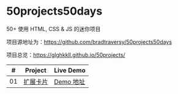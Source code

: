 # 50projects50days
50+ 使用 HTML, CSS &amp; JS 的迷你项目

项目源地址为：<https://github.com/bradtraversy/50projects50days>

项目总览：<https://glghkkll.github.io/50projects/>

|  #  | Project                                                                                                                     | Live Demo                          |
| :-: | --------------------------------------------------------------------------------------------------------------------------- | -----------------------------------|
| 01  | [扩展卡片](https://github.com/glghkkll/50projects50days/tree/main/expanding-cards)  | [Demo 地址](https://glghkkll.github.io/50projects/expanding-cards/index.html)|
